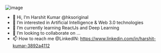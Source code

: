 ![image](https://user-images.githubusercontent.com/44989568/152570018-f9c1ef25-b97e-4a75-8996-55dcacdfbed4.png)
- 👋 Hi, I’m Harshit Kumar @hksoriginal
- 👀 I’m interested in Artificial Intelligence & Web 3.0  technologies
- 🌱 I’m currently learning ReactJs and Deep Learning
- 💞️ I’m looking to collaborate on ...
- 📫 How to reach me @LinkedIN: https://www.linkedin.com/in/harshit-kumar-3892a4112


